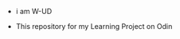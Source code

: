 - i am W-UD

- This repository for my Learning Project on Odin
<!---
W-UD/W-UD is a ✨ special ✨ repository because its `README.md` (this file) appears on your GitHub profile.
You can click the Preview link to take a look at your changes.
--->

